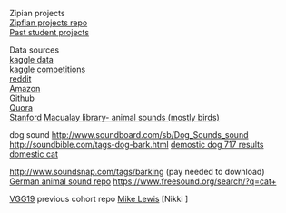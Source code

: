 Zipian projects  
[Zipfian projects repo](https://github.com/zipfian/project-proposals)  
[Past student projects](https://github.com/zipfian/project-proposals/blob/master/past_student_projects.md)

Data sources  
[kaggle data](www.kaggle.com/datasets)  
[kaggle competitions](www.kaggle.com/competitions)  
[reddit](www.reddit.com/r/bigquery/wiki/datasets)      
[Amazon](aws.amazon.com/public-data-sets/)  
[Github](github.com/caesar0301/awesome-public-datasets)  
[Quora](www.quora.com/Where-can-I-find-large-datasets-open-to-the-public)  
[Stanford](snap.stanford.edu/data/)
[Macualay library- animal sounds (mostly birds)](http://macaulaylibrary.org/search-help)

dog sound http://www.soundboard.com/sb/Dog_Sounds_sound
http://soundbible.com/tags-dog-bark.html
[demostic dog 717 results](http://www.tierstimmenarchiv.de/webinterface/contents/querytext.php?mode=clearresults&querytext_1=Canis%20lupus%20f.%20familiaris&queryfield_1=species&querytype_1=matches&fields=1&startvalue=1)
[domestic cat](http://www.tierstimmenarchiv.de/webinterface/contents/querytext.php?mode=clearresults&querytext_1=Felis%20silvestris%20f.%20domestica&queryfield_1=species&querytype_1=matches&fields=1&startvalue=1)

http://www.soundsnap.com/tags/barking (pay needed to download)
[German animal sound repo](http://www.tierstimmenarchiv.de/webinterface/contents/treebrowser.php)
https://www.freesound.org/search/?q=cat+

[VGG19](https://gist.github.com/baraldilorenzo/8d096f48a1be4a2d660d)
previous cohort repo
[Mike Lewis](https://github.com/Mikelew88/ChefNet)
[Nikki ]
